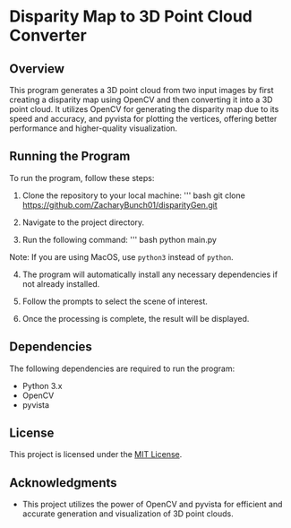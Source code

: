 # Disparity Map to 3D Point Cloud Converter

## Overview

This program generates a 3D point cloud from two input images by first creating a disparity map using OpenCV and then converting it into a 3D point cloud. It utilizes OpenCV for generating the disparity map due to its speed and accuracy, and pyvista for plotting the vertices, offering better performance and higher-quality visualization.

## Running the Program

To run the program, follow these steps:

1. Clone the repository to your local machine:
   ''' bash
   git clone https://github.com/ZacharyBunch01/disparityGen.git

3. Navigate to the project directory.

4. Run the following command:
   ''' bash
   python main.py

Note: If you are using MacOS, use `python3` instead of `python`.

4. The program will automatically install any necessary dependencies if not already installed.

5. Follow the prompts to select the scene of interest.

6. Once the processing is complete, the result will be displayed.

## Dependencies

The following dependencies are required to run the program:

- Python 3.x
- OpenCV
- pyvista

## License

This project is licensed under the [MIT License](LICENSE).

## Acknowledgments

- This project utilizes the power of OpenCV and pyvista for efficient and accurate generation and visualization of 3D point clouds.


